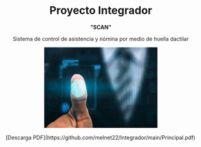  <h1 align="center">Proyecto Integrador</h1> 
 <p align="center"><strong> ”SCAN”</strong></p>
 <p align="center">Sistema de control de asistencia y nómina por medio de huella
 dactilar</p>

 <p align="center">
  <img src="huella.jpg" alt="" width="300">
</p>
[Descarga PDF](https://github.com/melnet22/Integrador/main/Principal.pdf)




 


